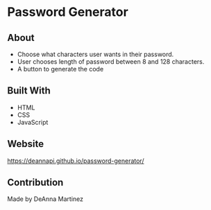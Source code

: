 # Password Generator

## About
* Choose what characters user wants in their password.
* User chooses length of password between 8 and 128 characters.
* A button to generate the code

## Built With
* HTML
* CSS
* JavaScript

## Website
https://deannapi.github.io/password-generator/

## Contribution
Made by DeAnna Martinez
